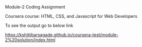 Module-2 Coding Assignment

Coursera course: HTML, CSS, and Javascript for Web Developers

To see the output go to below link

https://kshitijbarsagade.github.io/coursera-test/module-2%20solution/index.html
